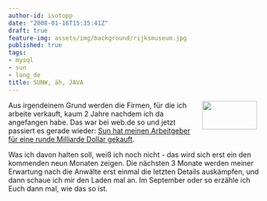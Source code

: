 ```yaml
---
author-id: isotopp
date: "2008-01-16T15:35:41Z"
draft: true
feature-img: assets/img/background/rijksmuseum.jpg
published: true
tags:
- mysql
- sun
- lang_de
title: SUNW, äh, JAVA
---
```

<!-- s9ymdb:3519 --><img width="110" height="57" style="float: right; border: 0px; padding-left: 5px; padding-right: 5px;" src="/uploads/mysql_logo.serendipityThumb.gif" alt="" /> Aus irgendeinem Grund werden die Firmen, für die ich arbeite verkauft, kaum 2 Jahre nachdem ich da angefangen habe. Das war bei web.de so und jetzt passiert es gerade wieder: <a href="http://blog.handelsblatt.de/webwatcher/eintrag.php?id=303">Sun hat meinen Arbeitgeber für eine runde Milliarde Dollar gekauft</a>.

Was ich davon halten soll, weiß ich noch nicht - das wird sich erst ein den kommenden neun Monaten zeigen. Die nächsten 3 Monate werden meiner Erwartung nach die Anwälte erst einmal die letzten Details auskämpfen, und dann schaue ich mir den Laden mal an. Im September oder so erzähle ich Euch dann mal, wie das so ist.
